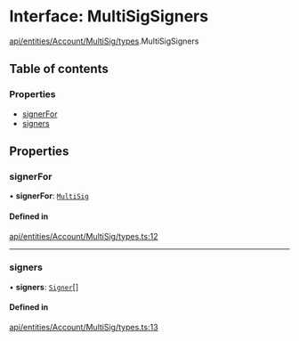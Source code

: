 # Interface: MultiSigSigners

[api/entities/Account/MultiSig/types](../wiki/api.entities.Account.MultiSig.types).MultiSigSigners

## Table of contents

### Properties

- [signerFor](../wiki/api.entities.Account.MultiSig.types.MultiSigSigners#signerfor)
- [signers](../wiki/api.entities.Account.MultiSig.types.MultiSigSigners#signers)

## Properties

### signerFor

• **signerFor**: [`MultiSig`](../wiki/api.entities.Account.MultiSig.MultiSig)

#### Defined in

[api/entities/Account/MultiSig/types.ts:12](https://github.com/PolymeshAssociation/polymesh-sdk/blob/88db4a91/src/api/entities/Account/MultiSig/types.ts#L12)

___

### signers

• **signers**: [`Signer`](../wiki/api.entities.types#signer)[]

#### Defined in

[api/entities/Account/MultiSig/types.ts:13](https://github.com/PolymeshAssociation/polymesh-sdk/blob/88db4a91/src/api/entities/Account/MultiSig/types.ts#L13)
